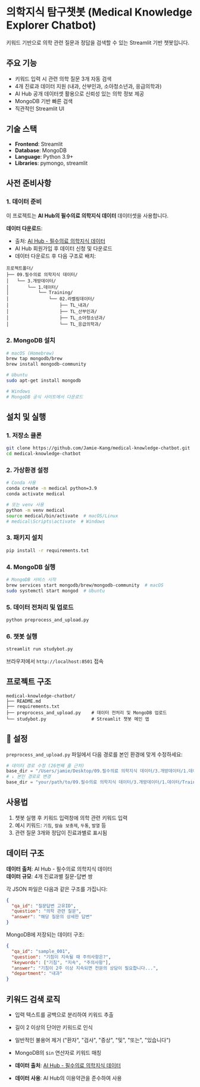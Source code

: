 # 의학지식 탐구챗봇 (Medical Knowledge Explorer Chatbot)

키워드 기반으로 의학 관련 질문과 정답을 검색할 수 있는 Streamlit 기반 챗봇입니다.

## 주요 기능

- 키워드 입력 시 관련 의학 질문 3개 자동 검색
- 4개 진료과 데이터 지원 (내과, 산부인과, 소아청소년과, 응급의학과)
- AI Hub 공개 데이터셋 활용으로 신뢰성 있는 의학 정보 제공
- MongoDB 기반 빠른 검색
- 직관적인 Streamlit UI

## 기술 스택

- **Frontend**: Streamlit
- **Database**: MongoDB
- **Language**: Python 3.9+
- **Libraries**: pymongo, streamlit

## 사전 준비사항

### 1. 데이터 준비
이 프로젝트는 **AI Hub의 필수의료 의학지식 데이터** 데이터셋을 사용합니다.

**데이터 다운로드**:
- 출처: [AI Hub - 필수의료 의학지식 데이터](https://www.aihub.or.kr/aihubdata/data/view.do?currMenu=115&topMenu=100&searchKeyword=%ED%95%84%EC%88%98%EC%9D%98%EB%A3%8C%20%EC%9D%98%ED%95%99%EC%A7%80%EC%8B%9D%20%EB%8D%B0%EC%9D%B4%ED%84%B0&aihubDataSe=data&dataSetSn=71875)
- AI Hub 회원가입 후 데이터 신청 및 다운로드
- 데이터 다운로드 후 다음 구조로 배치:
```
프로젝트폴더/
├── 09.필수의료 의학지식 데이터/
│   └── 3.개방데이터/
│       └── 1.데이터/
│           └── Training/
│               └── 02.라벨링데이터/
│                   ├── TL_내과/
│                   ├── TL_산부인과/
│                   ├── TL_소아청소년과/
│                   └── TL_응급의학과/
```

### 2. MongoDB 설치
```bash
# macOS (Homebrew)
brew tap mongodb/brew
brew install mongodb-community

# Ubuntu
sudo apt-get install mongodb

# Windows
# MongoDB 공식 사이트에서 다운로드
```

## 설치 및 실행

### 1. 저장소 클론
```bash
git clone https://github.com/Jamie-Kang/medical-knowledge-chatbot.git
cd medical-knowledge-chatbot
```

### 2. 가상환경 설정
```bash
# Conda 사용
conda create -n medical python=3.9
conda activate medical

# 또는 venv 사용
python -m venv medical
source medical/bin/activate  # macOS/Linux
# medical\Scripts\activate  # Windows
```

### 3. 패키지 설치
```bash
pip install -r requirements.txt
```

### 4. MongoDB 실행
```bash
# MongoDB 서비스 시작
brew services start mongodb/brew/mongodb-community  # macOS
sudo systemctl start mongod  # Ubuntu
```

### 5. 데이터 전처리 및 업로드
```bash
python preprocess_and_upload.py
```

### 6. 챗봇 실행
```bash
streamlit run studybot.py
```

브라우저에서 `http://localhost:8501` 접속

## 프로젝트 구조

```
medical-knowledge-chatbot/
├── README.md
├── requirements.txt
├── preprocess_and_upload.py    # 데이터 전처리 및 MongoDB 업로드
└── studybot.py                 # Streamlit 챗봇 메인 앱
```

## 🔧 설정

`preprocess_and_upload.py` 파일에서 다음 경로를 본인 환경에 맞게 수정하세요:

```python
# 데이터 경로 수정 (26번째 줄 근처)
base_dir = "/Users/jamie/Desktop/09.필수의료 의학지식 데이터/3.개방데이터/1.데이터/Training/02.라벨링데이터"
# ↓ 본인 경로로 변경
base_dir = "your/path/to/09.필수의료 의학지식 데이터/3.개방데이터/1.데이터/Training/02.라벨링데이터"
```

## 사용법

1. 챗봇 실행 후 키워드 입력창에 의학 관련 키워드 입력
2. 예시 키워드: `기침`, `칼슘 보충제`, `두통`, `발열` 등
3. 관련 질문 3개와 정답이 진료과별로 표시됨

## 데이터 구조

**데이터 출처**: AI Hub - 필수의료 의학지식 데이터  
**데이터 규모**: 4개 진료과별 질문-답변 쌍

각 JSON 파일은 다음과 같은 구조를 가집니다:

```json
{
  "qa_id": "질문답변 고유ID",
  "question": "의학 관련 질문",
  "answer": "해당 질문의 상세한 답변"
}
```

MongoDB에 저장되는 데이터 구조:
```json
{
  "qa_id": "sample_001",
  "question": "기침이 지속될 때 주의사항은?",
  "keywords": ["기침", "지속", "주의사항"],
  "answer": "기침이 2주 이상 지속되면 전문의 상담이 필요합니다...",
  "department": "내과"
}
```

##  키워드 검색 로직

- 입력 텍스트를 공백으로 분리하여 키워드 추출
- 길이 2 이상의 단어만 키워드로 인식
- 일반적인 불용어 제거 ("환자", "검사", "증상", "및", "또는", "있습니다")
- MongoDB의 `$in` 연산자로 키워드 매칭


- **데이터 출처**: [AI Hub - 필수의료 의학지식 데이터](https://www.aihub.or.kr/aihubdata/data/view.do?currMenu=115&topMenu=100&searchKeyword=%ED%95%84%EC%88%98%EC%9D%98%EB%A3%8C%20%EC%9D%98%ED%95%99%EC%A7%80%EC%8B%9D%20%EB%8D%B0%EC%9D%B4%ED%84%B0&aihubDataSe=data&dataSetSn=71875)
- **데이터 사용**: AI Hub의 이용약관을 준수하여 사용
